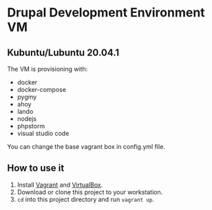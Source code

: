 Drupal Development Environment VM
=
Kubuntu/Lubuntu 20.04.1
-
The VM is provisioning with:

- docker
- docker-compose
- pygmy
- ahoy
- lando
- nodejs
- phpstorm
- visual studio code

You can change the base vagrant box in config.yml file.

How to use it
-

  1. Install [Vagrant](https://www.vagrantup.com/downloads.html) and [VirtualBox](https://www.virtualbox.org/wiki/Downloads).
  2. Download or clone this project to your workstation.
  3. `cd` into this project directory and run `vagrant up`.
